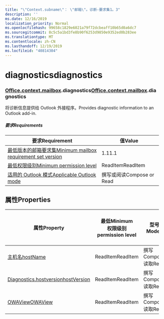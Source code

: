 ```yaml
---
title: "\"Context.subname\"： \"邮箱\"。诊断-要求集1。3"
description: ''
ms.date: 12/16/2019
localization_priority: Normal
ms.openlocfilehash: 99658c1829e6021a79f72dcbeaff10b65d0a6dc7
ms.sourcegitcommit: 8c5c5a1bd3fe8b90f6253d9850e9352ed0b283ee
ms.translationtype: MT
ms.contentlocale: zh-CN
ms.lasthandoff: 12/19/2019
ms.locfileid: "40814304"
---
```

# <a name="diagnostics"></a><span data-ttu-id="f874a-102">diagnostics</span><span class="sxs-lookup"><span data-stu-id="f874a-102">diagnostics</span></span>

### <a name="officeofficemdcontextofficecontextmdmailboxofficecontextmailboxmddiagnostics"></a><span data-ttu-id="f874a-103">[Office](office.md)[.context](office.context.md)[.mailbox](office.context.mailbox.md).diagnostics</span><span class="sxs-lookup"><span data-stu-id="f874a-103">[Office](office.md)[.context](office.context.md)[.mailbox](office.context.mailbox.md).diagnostics</span></span>

<span data-ttu-id="f874a-104">将诊断信息提供给 Outlook 外接程序。</span><span class="sxs-lookup"><span data-stu-id="f874a-104">Provides diagnostic information to an Outlook add-in.</span></span>

##### <a name="requirements"></a><span data-ttu-id="f874a-105">要求</span><span class="sxs-lookup"><span data-stu-id="f874a-105">Requirements</span></span>

|<span data-ttu-id="f874a-106">要求</span><span class="sxs-lookup"><span data-stu-id="f874a-106">Requirement</span></span>| <span data-ttu-id="f874a-107">值</span><span class="sxs-lookup"><span data-stu-id="f874a-107">Value</span></span>|
|---|---|
|[<span data-ttu-id="f874a-108">最低版本的邮箱要求集</span><span class="sxs-lookup"><span data-stu-id="f874a-108">Minimum mailbox requirement set version</span></span>](../../requirement-sets/outlook-api-requirement-sets.md)| <span data-ttu-id="f874a-109">1.1</span><span class="sxs-lookup"><span data-stu-id="f874a-109">1.1</span></span>|
|[<span data-ttu-id="f874a-110">最低权限级别</span><span class="sxs-lookup"><span data-stu-id="f874a-110">Minimum permission level</span></span>](/outlook/add-ins/understanding-outlook-add-in-permissions)| <span data-ttu-id="f874a-111">ReadItem</span><span class="sxs-lookup"><span data-stu-id="f874a-111">ReadItem</span></span>|
|[<span data-ttu-id="f874a-112">适用的 Outlook 模式</span><span class="sxs-lookup"><span data-stu-id="f874a-112">Applicable Outlook mode</span></span>](/outlook/add-ins/#extension-points)| <span data-ttu-id="f874a-113">撰写或阅读</span><span class="sxs-lookup"><span data-stu-id="f874a-113">Compose or Read</span></span>|

## <a name="properties"></a><span data-ttu-id="f874a-114">属性</span><span class="sxs-lookup"><span data-stu-id="f874a-114">Properties</span></span>

| <span data-ttu-id="f874a-115">属性</span><span class="sxs-lookup"><span data-stu-id="f874a-115">Property</span></span> | <span data-ttu-id="f874a-116">最低</span><span class="sxs-lookup"><span data-stu-id="f874a-116">Minimum</span></span><br><span data-ttu-id="f874a-117">权限级别</span><span class="sxs-lookup"><span data-stu-id="f874a-117">permission level</span></span> | <span data-ttu-id="f874a-118">型号</span><span class="sxs-lookup"><span data-stu-id="f874a-118">Modes</span></span> | <span data-ttu-id="f874a-119">返回类型</span><span class="sxs-lookup"><span data-stu-id="f874a-119">Return type</span></span> | <span data-ttu-id="f874a-120">最低</span><span class="sxs-lookup"><span data-stu-id="f874a-120">Minimum</span></span><br><span data-ttu-id="f874a-121">要求集</span><span class="sxs-lookup"><span data-stu-id="f874a-121">requirement set</span></span> |
|---|---|---|---|:---:|
| [<span data-ttu-id="f874a-122">主机名</span><span class="sxs-lookup"><span data-stu-id="f874a-122">hostName</span></span>](/javascript/api/outlook/office.diagnostics?view=outlook-js-1.3#hostname) | <span data-ttu-id="f874a-123">ReadItem</span><span class="sxs-lookup"><span data-stu-id="f874a-123">ReadItem</span></span> | <span data-ttu-id="f874a-124">撰写</span><span class="sxs-lookup"><span data-stu-id="f874a-124">Compose</span></span><br><span data-ttu-id="f874a-125">读取</span><span class="sxs-lookup"><span data-stu-id="f874a-125">Read</span></span> | <span data-ttu-id="f874a-126">String</span><span class="sxs-lookup"><span data-stu-id="f874a-126">String</span></span> | [<span data-ttu-id="f874a-127">1.1</span><span class="sxs-lookup"><span data-stu-id="f874a-127">1.1</span></span>](../requirement-set-1.1/outlook-requirement-set-1.1.md) |
| [<span data-ttu-id="f874a-128">Diagnostics.hostversion</span><span class="sxs-lookup"><span data-stu-id="f874a-128">hostVersion</span></span>](/javascript/api/outlook/office.diagnostics?view=outlook-js-1.3#hostversion) | <span data-ttu-id="f874a-129">ReadItem</span><span class="sxs-lookup"><span data-stu-id="f874a-129">ReadItem</span></span> | <span data-ttu-id="f874a-130">撰写</span><span class="sxs-lookup"><span data-stu-id="f874a-130">Compose</span></span><br><span data-ttu-id="f874a-131">读取</span><span class="sxs-lookup"><span data-stu-id="f874a-131">Read</span></span> | <span data-ttu-id="f874a-132">String</span><span class="sxs-lookup"><span data-stu-id="f874a-132">String</span></span> | [<span data-ttu-id="f874a-133">1.1</span><span class="sxs-lookup"><span data-stu-id="f874a-133">1.1</span></span>](../requirement-set-1.1/outlook-requirement-set-1.1.md) |
| [<span data-ttu-id="f874a-134">OWAView</span><span class="sxs-lookup"><span data-stu-id="f874a-134">OWAView</span></span>](/javascript/api/outlook/office.diagnostics?view=outlook-js-1.3#owaview) | <span data-ttu-id="f874a-135">ReadItem</span><span class="sxs-lookup"><span data-stu-id="f874a-135">ReadItem</span></span> | <span data-ttu-id="f874a-136">撰写</span><span class="sxs-lookup"><span data-stu-id="f874a-136">Compose</span></span><br><span data-ttu-id="f874a-137">读取</span><span class="sxs-lookup"><span data-stu-id="f874a-137">Read</span></span> | <span data-ttu-id="f874a-138">String</span><span class="sxs-lookup"><span data-stu-id="f874a-138">String</span></span> | [<span data-ttu-id="f874a-139">1.1</span><span class="sxs-lookup"><span data-stu-id="f874a-139">1.1</span></span>](../requirement-set-1.1/outlook-requirement-set-1.1.md) |
